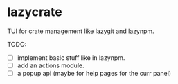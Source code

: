 # lazycrate

TUI for crate management like lazygit and lazynpm.

TODO:
- [ ] implement basic stuff like in lazynpm.
- [ ] add an actions module.
- [ ] a popup api (maybe for help pages for the curr panel)

